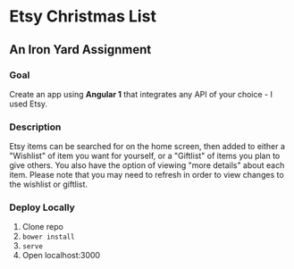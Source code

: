 # Etsy Christmas List
## An Iron Yard Assignment

### Goal
Create an app using **Angular 1** that integrates any API of your choice - I used Etsy.

### Description
Etsy items can be searched for on the home screen, then added to either a "Wishlist" of item you want for yourself, or a "Giftlist" of items you plan to give others. You also have the option of viewing "more details" about each item. Please note that you may need to refresh in order to view changes to the wishlist or giftlist.

### Deploy Locally
1. Clone repo
2. <code>bower install</code>
3. <code>serve</code>
4. Open localhost:3000


